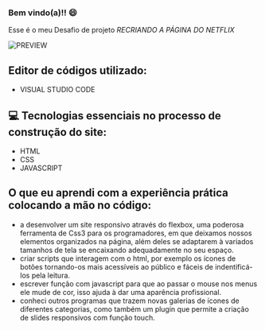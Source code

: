 ### Bem vindo(a)!! :smile:
 
Esse é o meu Desafio de projeto *RECRIANDO A PÁGINA DO NETFLIX*

![PREVIEW](netflix.png)


 
 
## Editor de códigos utilizado:

- VISUAL STUDIO CODE 

## :computer: Tecnologias essenciais no processo de construção do site:

- HTML
- CSS
- JAVASCRIPT


## O que eu aprendi com a experiência prática colocando a mão no código:

- a desenvolver um site responsivo através do flexbox, uma poderosa ferramenta de Css3 para os programadores, em que deixamos nossos elementos organizados na página, além deles se adaptarem à variados tamanhos de tela se encaixando adequadamente no seu espaço.
- criar scripts que interagem com o html, por exemplo os ícones de botões tornando-os mais acessíveis ao público e fáceis de indentificá-los pela leitura.
- escrever função com javascript para que ao passar o mouse nos menus ele mude de cor, isso ajuda à dar uma aparência profissional.
- conheci outros
programas que trazem novas galerias de ícones de diferentes categorias, como também um plugin que permite a criação de slides responsivos com função touch.

